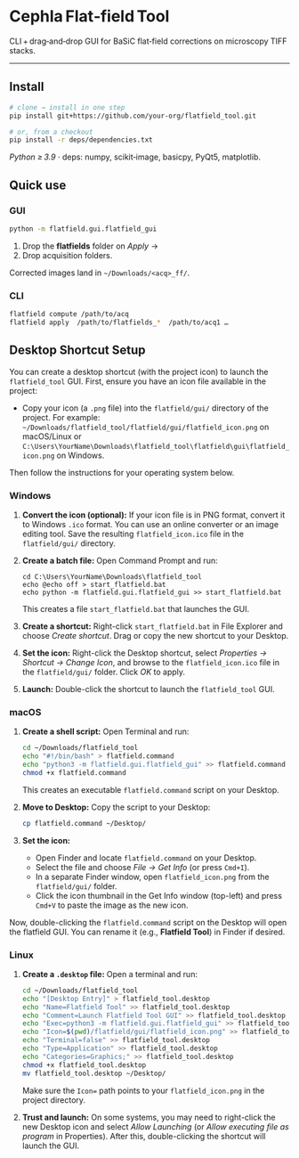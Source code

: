 # Cephla Flat‑field Tool

CLI + drag‑and‑drop GUI for BaSiC flat‑field corrections on microscopy TIFF stacks.

---

## Install

```bash
# clone → install in one step
pip install git+https://github.com/your-org/flatfield_tool.git

# or, from a checkout
pip install -r deps/dependencies.txt
```

*Python ≥ 3.9* · deps: numpy, scikit‑image, basicpy, PyQt5, matplotlib.

## Quick use

### GUI

```bash
python -m flatfield.gui.flatfield_gui
```

1. Drop the **flatfields** folder on *Apply* →
2. Drop acquisition folders.

Corrected images land in `~/Downloads/<acq>_ff/`.

### CLI

```bash
flatfield compute /path/to/acq
flatfield apply  /path/to/flatfields_*  /path/to/acq1 …
```

## Desktop Shortcut Setup

You can create a desktop shortcut (with the project icon) to launch the `flatfield_tool` GUI. First, ensure you have an icon file available in the project:

* Copy your icon (a `.png` file) into the `flatfield/gui/` directory of the project. For example:
  `~/Downloads/flatfield_tool/flatfield/gui/flatfield_icon.png` on macOS/Linux or
  `C:\Users\YourName\Downloads\flatfield_tool\flatfield\gui\flatfield_icon.png` on Windows.

Then follow the instructions for your operating system below.

### Windows

1. **Convert the icon (optional):** If your icon file is in PNG format, convert it to Windows `.ico` format. You can use an online converter or an image editing tool. Save the resulting `flatfield_icon.ico` file in the `flatfield/gui/` directory.
2. **Create a batch file:** Open Command Prompt and run:

   ```batch
   cd C:\Users\YourName\Downloads\flatfield_tool
   echo @echo off > start_flatfield.bat
   echo python -m flatfield.gui.flatfield_gui >> start_flatfield.bat
   ```

   This creates a file `start_flatfield.bat` that launches the GUI.
3. **Create a shortcut:** Right-click `start_flatfield.bat` in File Explorer and choose *Create shortcut*. Drag or copy the new shortcut to your Desktop.
4. **Set the icon:** Right-click the Desktop shortcut, select *Properties → Shortcut → Change Icon*, and browse to the `flatfield_icon.ico` file in the `flatfield/gui/` folder. Click *OK* to apply.
5. **Launch:** Double-click the shortcut to launch the `flatfield_tool` GUI.

### macOS

1. **Create a shell script:** Open Terminal and run:

   ```bash
   cd ~/Downloads/flatfield_tool
   echo "#!/bin/bash" > flatfield.command
   echo "python3 -m flatfield.gui.flatfield_gui" >> flatfield.command
   chmod +x flatfield.command
   ```

   This creates an executable `flatfield.command` script on your Desktop.
2. **Move to Desktop:** Copy the script to your Desktop:

   ```bash
   cp flatfield.command ~/Desktop/
   ```
3. **Set the icon:**

   * Open Finder and locate `flatfield.command` on your Desktop.
   * Select the file and choose *File → Get Info* (or press `Cmd+I`).
   * In a separate Finder window, open `flatfield_icon.png` from the `flatfield/gui/` folder.
   * Click the icon thumbnail in the Get Info window (top-left) and press `Cmd+V` to paste the image as the new icon.

Now, double-clicking the `flatfield.command` script on the Desktop will open the flatfield GUI. You can rename it (e.g., **Flatfield Tool**) in Finder if desired.

### Linux

1. **Create a `.desktop` file:** Open a terminal and run:

   ```bash
   cd ~/Downloads/flatfield_tool
   echo "[Desktop Entry]" > flatfield_tool.desktop
   echo "Name=Flatfield Tool" >> flatfield_tool.desktop
   echo "Comment=Launch Flatfield Tool GUI" >> flatfield_tool.desktop
   echo "Exec=python3 -m flatfield.gui.flatfield_gui" >> flatfield_tool.desktop
   echo "Icon=$(pwd)/flatfield/gui/flatfield_icon.png" >> flatfield_tool.desktop
   echo "Terminal=false" >> flatfield_tool.desktop
   echo "Type=Application" >> flatfield_tool.desktop
   echo "Categories=Graphics;" >> flatfield_tool.desktop
   chmod +x flatfield_tool.desktop
   mv flatfield_tool.desktop ~/Desktop/
   ```

   Make sure the `Icon=` path points to your `flatfield_icon.png` in the project directory.
2. **Trust and launch:** On some systems, you may need to right-click the new Desktop icon and select *Allow Launching* (or *Allow executing file as program* in Properties). After this, double-clicking the shortcut will launch the GUI.


